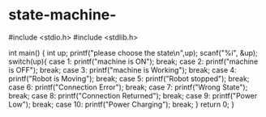 # state-machine-
#include <stdio.h>
#include <stdlib.h>

int main()
{
int up;
printf("please choose the state\n",up);
scanf("%i", &up);
switch(up){
case 1:
printf("machine is ON");
break;
case 2:
printf("machine is OFF");
break;
case 3:
printf("machine is Working");
break;
case 4:
printf("Robot is Moving");
break;
case 5:
printf("Robot stopped");
break;
case 6:
printf("Connection Error");
break;
case 7:
printf("Wrong State");
break;
case 8:
printf("Connection Returned");
break;
case 9:
printf("Power Low");
break;
case 10:
printf("Power Charging");
break;
}
    return 0;
}
